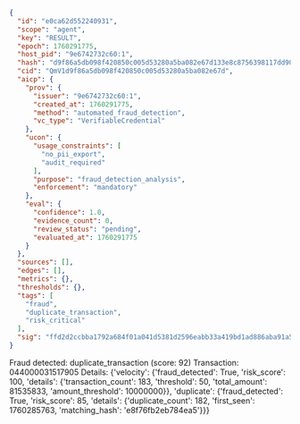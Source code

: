 ```json
{
  "id": "e0ca62d552240931",
  "scope": "agent",
  "key": "RESULT",
  "epoch": 1760291775,
  "host_pid": "9e6742732c60:1",
  "hash": "d9f86a5db098f420850c005d53280a5ba082e67d133e8c8756398117dd90d725",
  "cid": "QmV1d9f86a5db098f420850c005d53280a5ba082e67d",
  "aicp": {
    "prov": {
      "issuer": "9e6742732c60:1",
      "created_at": 1760291775,
      "method": "automated_fraud_detection",
      "vc_type": "VerifiableCredential"
    },
    "ucon": {
      "usage_constraints": [
        "no_pii_export",
        "audit_required"
      ],
      "purpose": "fraud_detection_analysis",
      "enforcement": "mandatory"
    },
    "eval": {
      "confidence": 1.0,
      "evidence_count": 0,
      "review_status": "pending",
      "evaluated_at": 1760291775
    }
  },
  "sources": [],
  "edges": [],
  "metrics": {},
  "thresholds": {},
  "tags": [
    "fraud",
    "duplicate_transaction",
    "risk_critical"
  ],
  "sig": "ffd2d2ccbba1792a684f01a041d5381d2596eabb33a419bd1ad886aba91a5a3d"
}
```

Fraud detected: duplicate_transaction (score: 92)
Transaction: 044000031517905
Details: {'velocity': {'fraud_detected': True, 'risk_score': 100, 'details': {'transaction_count': 183, 'threshold': 50, 'total_amount': 81535833, 'amount_threshold': 10000000}}, 'duplicate': {'fraud_detected': True, 'risk_score': 85, 'details': {'duplicate_count': 182, 'first_seen': 1760285763, 'matching_hash': 'e8f76fb2eb784ea5'}}}